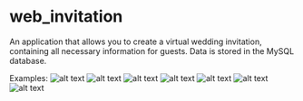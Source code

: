 # web_invitation

An application that allows you to create a virtual wedding invitation, containing all necessary information for guests.
Data is stored in the MySQL database.

Examples:
![alt text](https://github.com/ntbanek/web_invitation/blob/main/examples/1.PNG)
![alt text](https://github.com/ntbanek/web_invitation/blob/main/examples/2.PNG)
![alt text](https://github.com/ntbanek/web_invitation/blob/main/examples/3.PNG)
![alt text](https://github.com/ntbanek/web_invitation/blob/main/examples/4.PNG)
![alt text](https://github.com/ntbanek/web_invitation/blob/main/examples/5.PNG)
![alt text](https://github.com/ntbanek/web_invitation/blob/main/examples/6.PNG)
![alt text](https://github.com/ntbanek/web_invitation/blob/main/examples/7.PNG)

